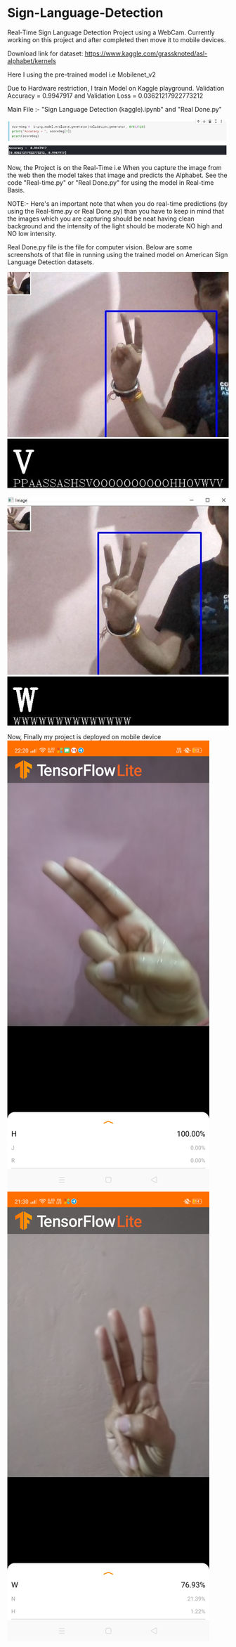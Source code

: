 # Sign-Language-Detection

Real-Time Sign Language Detection Project using a WebCam.
Currently working on this project and after completed then move it to mobile devices.

Download link for dataset: https://www.kaggle.com/grassknoted/asl-alphabet/kernels

Here I using the pre-trained model i.e Mobilenet_v2

Due to Hardware restriction, I train Model on Kaggle playground.
Validation Accuracy = 0.9947917 and Validation Loss = 0.03621217922773212

Main File :- "Sign Language Detection (kaggle).ipynb" and "Real Done.py"

![](validation%20score.JPG)

Now, the Project is on the Real-Time i.e When you capture the image from the web then the model takes that image and predicts the Alphabet.
See the code "Real-time.py" or "Real Done.py" for using the model in Real-time Basis.

NOTE:- Here's an important note that when you do real-time predictions (by using the Real-time.py or Real Done.py) than you have to keep in mind that the images which you are capturing should be neat having clean background and the intensity of the light should be moderate NO high and NO low intensity.

Real Done.py file is the file for computer vision. Below are some screenshots of that file in running using the trained model on American Sign Language Detection datasets.

![](Capture2.jpg)

![](Capture1.jpg)

Now, Finally my project is deployed on mobile device
![](H_pred.png)
![](W_pred.png)
